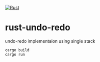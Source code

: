 [![Rust](https://github.com/patrik64/rust-undo-redo/actions/workflows/rust.yml/badge.svg)](https://github.com/patrik64/rust-undo-redo/actions/workflows/rust.yml)

# rust-undo-redo
undo-redo implementaion using single stack

```
cargo build
cargo run
```
